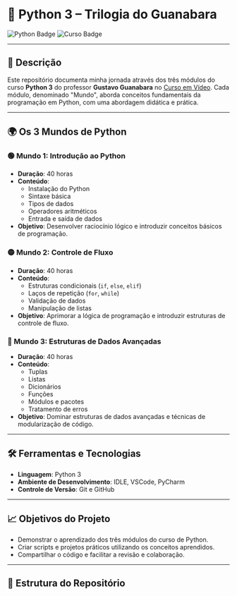 # 🐍 Python 3 – Trilogia do Guanabara

![Python Badge](https://img.shields.io/badge/Python-3-blue)
![Curso Badge](https://img.shields.io/badge/Curso-Curso_em_V%C3%ADdeo-green)

---

## 📘 Descrição

Este repositório documenta minha jornada através dos três módulos do curso **Python 3** do professor **Gustavo Guanabara** no [Curso em Vídeo](https://www.cursoemvideo.com/). Cada módulo, denominado "Mundo", aborda conceitos fundamentais da programação em Python, com uma abordagem didática e prática.

---

## 🌍 Os 3 Mundos de Python

### 🟢 Mundo 1: Introdução ao Python

- **Duração**: 40 horas
- **Conteúdo**:
  - Instalação do Python
  - Sintaxe básica
  - Tipos de dados
  - Operadores aritméticos
  - Entrada e saída de dados
- **Objetivo**: Desenvolver raciocínio lógico e introduzir conceitos básicos de programação.

### 🟡 Mundo 2: Controle de Fluxo

- **Duração**: 40 horas
- **Conteúdo**:
  - Estruturas condicionais (`if`, `else`, `elif`)
  - Laços de repetição (`for`, `while`)
  - Validação de dados
  - Manipulação de listas
- **Objetivo**: Aprimorar a lógica de programação e introduzir estruturas de controle de fluxo.

### 🔵 Mundo 3: Estruturas de Dados Avançadas

- **Duração**: 40 horas
- **Conteúdo**:
  - Tuplas
  - Listas
  - Dicionários
  - Funções
  - Módulos e pacotes
  - Tratamento de erros
- **Objetivo**: Dominar estruturas de dados avançadas e técnicas de modularização de código.

---

## 🛠️ Ferramentas e Tecnologias

- **Linguagem**: Python 3
- **Ambiente de Desenvolvimento**: IDLE, VSCode, PyCharm
- **Controle de Versão**: Git e GitHub

---

## 📈 Objetivos do Projeto

- Demonstrar o aprendizado dos três módulos do curso de Python.
- Criar scripts e projetos práticos utilizando os conceitos aprendidos.
- Compartilhar o código e facilitar a revisão e colaboração.

---

## 📂 Estrutura do Repositório

